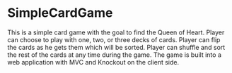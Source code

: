 # SimpleCardGame
This is a simple card game with the goal to find the Queen of Heart. Player can choose to play with one, two, or three decks of cards. 
Player can flip the cards as he gets them which will be sorted. Player can shuffle and sort the rest of the cards at any time during the game.
The game is built into a web application with MVC and Knockout on the client side. 
